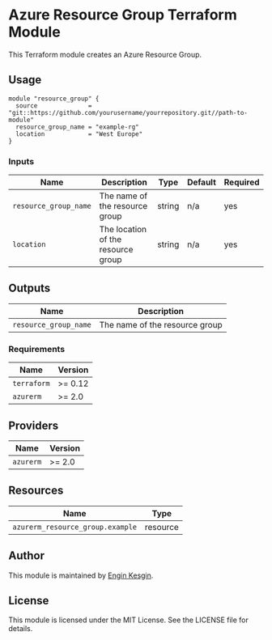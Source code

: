 # Azure Resource Group Terraform Module

This Terraform module creates an Azure Resource Group.

## Usage

```hcl
module "resource_group" {
  source              = "git::https://github.com/yourusername/yourrepository.git//path-to-module"
  resource_group_name = "example-rg"
  location            = "West Europe"
}
```

### Inputs

| Name                  | Description                             | Type   | Default | Required |
|-----------------------|-----------------------------------------|--------|---------|----------|
| `resource_group_name` | The name of the resource group          | string | n/a     | yes      |
| `location`            | The location of the resource group      | string | n/a     | yes      |

## Outputs

| Name                  | Description                             |
|-----------------------|-----------------------------------------|
| `resource_group_name` | The name of the resource group          |


### Requirements

| Name       | Version |
|------------|---------|
| `terraform` | >= 0.12 |
| `azurerm`   | >= 2.0  |

## Providers

| Name      | Version |
|-----------|---------|
| `azurerm` | >= 2.0  |

## Resources

| Name                             | Type     |
|----------------------------------|----------|
| `azurerm_resource_group.example` | resource |

## Author

This module is maintained by [Engin Kesgin](https://github.com/EngKe).

## License

This module is licensed under the MIT License. See the LICENSE file for details.
